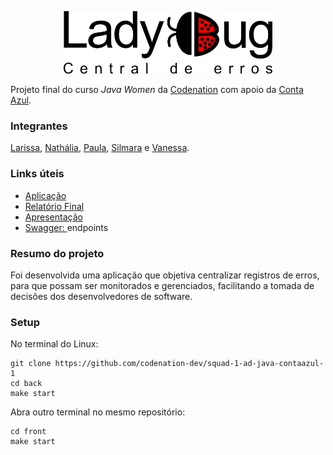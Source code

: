 <p align="center">
<img src="/front/src/components/imagens/logo-central.png" height="100">
</p>


Projeto final do curso <i>Java Women</i> da [Codenation](https://codenation.dev/) com apoio da [Conta Azul](https://contaazul.com/).


### Integrantes

[Larissa](https://github.com/1903larissaalves), [Nathália](https://github.com/ncezar), [Paula](https://github.com/paulacampigotto), [Silmara](https://github.com/Silmaraleitec) e [Vanessa](https://github.com/vanessalage).



### Links úteis


- [Aplicação](https://lady-bug.netlify.app/)
- [Relatório Final](/relatorio_final.pdf)
- [Apresentação](/slides_apresentacao.pdf)
- [Swagger: ](https://lady-bug.netlify.app/)endpoints

### Resumo do projeto

Foi desenvolvida uma aplicação que objetiva centralizar registros de erros, para que possam ser monitorados e gerenciados, facilitando a tomada de decisões dos desenvolvedores de software. 



### Setup

No terminal do Linux:


```
git clone https://github.com/codenation-dev/squad-1-ad-java-contaazul-1
cd back
make start
```
Abra outro terminal no mesmo repositório:

```
cd front
make start
```
